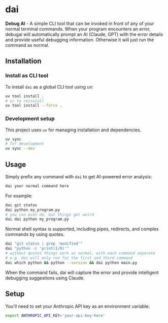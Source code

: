 # dai

**Debug AI** - A simple CLI tool that can be invoked in front of any of your normal terminal commands. When your program encounters an error, debugai will automatically prompt an AI (Claude, GPT) with the error details and provide useful debugging information. Otherwise it will just run the command as normal.

## Installation

### Install as CLI tool

To install `dai` as a global CLI tool using uv:

```bash
uv tool install .
# or to reinstall
uv tool install --force .
```

### Development setup

This project uses `uv` for managing installation and dependencies.

```bash
uv sync
# for development
uv sync --dev
```

## Usage

Simply prefix any command with `dai` to get AI-powered error analysis:

```bash
dai your normal command here
```

For example:

```bash
dai git status
dai python my_program.py
# you can even do, but things get weird
dai dai python my_program.py
```

Normal shell syntax is supported, including pipes, redirects, and complex commands by using quotes.

```bash
dai "git status | grep 'modified'"
dai "python -c 'print(1/0)'"
# without quotes things work as normal, with each command separate
# e.g. dai will only run for the first and third command
dai which python && python --version && dai python main.py
```

When the command fails, dai will capture the error and provide intelligent debugging suggestions using Claude.

## Setup

You'll need to set your Anthropic API key as an environment variable:

```bash
export ANTHROPIC_API_KEY='your-api-key-here'
```
